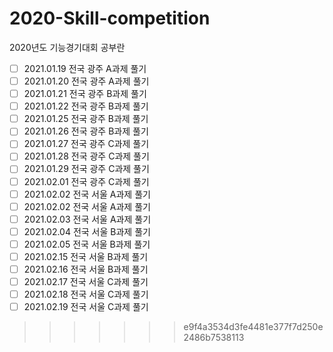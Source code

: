 # 2020-Skill-competition
2020년도 기능경기대회 공부란

- [ ] 2021.01.19 전국 광주 A과제 풀기
- [ ] 2021.01.20 전국 광주 A과제 풀기 
- [ ] 2021.01.21 전국 광주 B과제 풀기
- [ ] 2021.01.22 전국 광주 B과제 풀기
- [ ] 2021.01.25 전국 광주 B과제 풀기
- [ ] 2021.01.26 전국 광주 B과제 풀기
- [ ] 2021.01.27 전국 광주 C과제 풀기
- [ ] 2021.01.28 전국 광주 C과제 풀기
- [ ] 2021.01.29 전국 광주 C과제 풀기
- [ ] 2021.02.01 전국 광주 C과제 풀기
- [ ] 2021.02.02 전국 서울 A과제 풀기
- [ ] 2021.02.02 전국 서울 A과제 풀기
- [ ] 2021.02.03 전국 서울 A과제 풀기
- [ ] 2021.02.04 전국 서울 B과제 풀기
- [ ] 2021.02.05 전국 서울 B과제 풀기
- [ ] 2021.02.15 전국 서울 B과제 풀기
- [ ] 2021.02.16 전국 서울 B과제 풀기
- [ ] 2021.02.17 전국 서울 C과제 풀기
- [ ] 2021.02.18 전국 서울 C과제 풀기
- [ ] 2021.02.19 전국 서울 C과제 풀기
>>>>>>> e9f4a3534d3fe4481e377f7d250e2486b7538113



